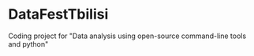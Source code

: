 # DataFestTbilisi
Coding project for "Data analysis using open-source command-line tools and python"
